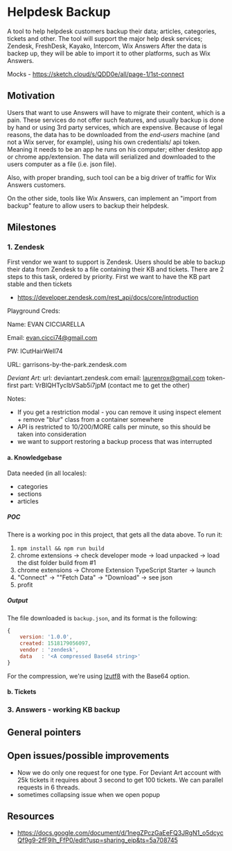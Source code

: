 # Helpdesk Backup

A tool to help helpdesk customers backup their data; articles, categories, tickets and other.
The tool will support the major help desk services; Zendesk, FreshDesk, Kayako, Intercom, Wix Answers
After the data is backep up, they will be able to import it to other platforms, such as Wix Answers.

Mocks - https://sketch.cloud/s/QDD0e/all/page-1/1st-connect

## Motivation
Users that want to use Answers will have to migrate their content, which is a pain.
These services do not offer such features, and usually backup is done by hand or using 3rd party services, which are expensive.
Because of legal reasons, the data has to be downloaded from the *end-users* machine (and not a Wix server, for example), using his own credentials/ api token.
Meaning it needs to be an app he runs on his computer; either desktop app or chrome app/extension.
The data will serialized and downloaded to the users computer as a file (i.e. json file).

Also, with proper branding, such tool can be a big driver of traffic for Wix Answers customers.

On the other side, tools like Wix Answers, can implement an "import from backup" feature to allow users to backup their helpdesk.


## Milestones

### 1. Zendesk

First vendor we want to support is Zendesk. Users should be able to backup their data from Zendesk to a file containing their KB and tickets.
There are 2 steps to this task, ordered by priority. First we want to have the KB part stable and then tickets

- https://developer.zendesk.com/rest_api/docs/core/introduction

Playground Creds:

Name: EVAN CICCIARELLA

Email: 	evan.cicci74@gmail.com

PW: ICutHairWell74

URL: garrisons-by-the-park.zendesk.com

*Deviant Art:*
url: deviantart.zendesk.com
email: laurenrox@gmail.com
token-first part: VrBlQHTycIbVSab5i7jpM (contact me to get the other)


Notes:
- If you get a restriction modal - you can remove it using inspect element + remove "blur" class from a container somewhere
- API is restricted to 10/200/MORE calls per minute, so this should be taken into consideration
- we want to support restoring a backup process that was interrupted


#### a. Knowledgebase

Data needed (in all locales):
- categories
- sections
- articles


##### POC
There is a working poc in this project, that gets all the data above.
To run it:
1. `npm install && npm run build`
2. chrome extensions -> check developer mode -> load unpacked -> load the dist folder build from #1
3. chrome extensions -> Chrome Extension TypeScript Starter -> launch
4. "Connect" -> ""Fetch Data" -> "Download" -> see json
5. profit

##### Output
The file downloaded is `backup.json`, and its format is the following:
```javascript
{
    version: '1.0.0',
    created: 1518179056097,
    vendor : 'zendesk',
    data   : '<A compressed Base64 string>'
}
```

For the compression, we're using [lzutf8](https://github.com/rotemdan/lzutf8.js) with the Base64 option.

#### b. Tickets

### 3. Answers - working KB backup


## General pointers

## Open issues/possible improvements
  - Now we do only one request for one type. 
  For Deviant Art account with 25k tickets it requires about 3 second to get 100 tickets. 
  We can parallel requests in 6 threads.
  - sometimes collapsing issue when we open popup


## Resources

- https://docs.google.com/document/d/1negZPczGaEeFQ3JRgN1_o5dcycQf9g9-2fF9lh_FfP0/edit?usp=sharing_eip&ts=5a708745




